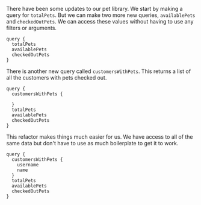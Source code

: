 There have been some updates to our pet library. We start by making a query for `totalPets`. But we can make two more new queries, `availablePets` and `checkedOutPets`. We can access these values without having to use any filters or arguments. 

```query
query {
  totalPets
  availablePets
  checkedOutPets
}
```

There is another new query called `customersWithPets`. This returns a list of all the customers with pets checked out. 

```query
query {
  customersWithPets {

  }
  totalPets
  availablePets
  checkedOutPets
}
```

This refactor makes things much easier for us. We have access to all of the same data but don't have to use as much boilerplate to get it to work. 

```query
query {
  customersWithPets {
    username
    name
  }
  totalPets
  availablePets
  checkedOutPets
}
```